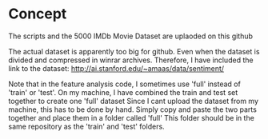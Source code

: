 # Concept
The scripts and the 5000 IMDb Movie Dataset are uplaoded on this github

The actual dataset is apparently too big for github.
Even when the dataset is divided and compressed in winrar archives.
Therefore, I have included the link to the dataset:
http://ai.stanford.edu/~amaas/data/sentiment/

Note that in the feature analysis code, I sometimes use 'full' instead of 'train' or 'test'.
On my machine, I have combined the train and test set together to create one 'full' dataset
Since I cant upload the dataset from my machine, this has to be done by hand.
Simply copy and paste the two parts together and place them in a folder called 'full'
This folder should be in the same repository as the 'train' and 'test' folders.
